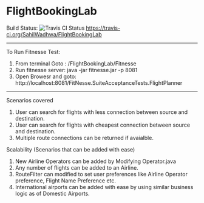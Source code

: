 # FlightBookingLab 
Build Status:  <img src="https://travis-ci.org/SahilWadhwa/FlightBookingLab.svg?branch=master" alt="Travis CI Status"/>    https://travis-ci.org/SahilWadhwa/FlightBookingLab

-----------
To Run Fitnesse Test:
1. From terminal Goto :     /FlightBookingLab/Fitnesse 
2. Run fitnesse server:     java -jar fitnesse.jar -p 8081
3. Open Browesr and goto:    http://localhost:8081/FitNesse.SuiteAcceptanceTests.FlightPlanner
-----------

Scenarios covered
1. User can search for flights with less connection between source and destination.
2. User can search for flights with cheapest connection between source and destination.
3. Multiple route connections can be returned if avaialble.

Scalability (Scenarios that can be added with ease)
1. New Airline Operators can be added by Modifying Operator.java
2. Any number of flights can be added to an Airline.
3. RouteFilter can modified to set user preferences like Airline Operator preference, Flight Name Preference etc.
4. International airports can be added with ease by using similar business logic as of Domestic Airports.
